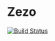 # Zezo

[![Build Status](https://ztl8702.visualstudio.com/Zezo/_apis/build/status/Zezo-CI?branchName=zezo)](https://ztl8702.visualstudio.com/Zezo/_build/latest?definitionId=5?branchName=zezo)